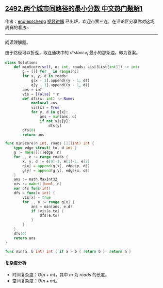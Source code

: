 ## [2492.两个城市间路径的最小分数 中文热门题解1](https://leetcode.cn/problems/minimum-score-of-a-path-between-two-cities/solutions/100000/du-ti-ti-by-endlesscheng-qp1m)

作者：[endlesscheng](https://leetcode.cn/u/endlesscheng)
[视频讲解](https://www.bilibili.com/video/BV15d4y147YF) 已出炉，欢迎点赞三连，在评论区分享你对这场周赛的看法~

---

阅读理解题。

由于路径可以折返，取连通块中的 $\textit{distance}_i$ 最小的那条边，即为答案。

```py [sol1-Python3]
class Solution:
    def minScore(self, n: int, roads: List[List[int]]) -> int:
        g = [[] for _ in range(n)]
        for x, y, d in roads:
            g[x - 1].append((y - 1, d))
            g[y - 1].append((x - 1, d))
        ans = inf
        vis = [False] * n
        def dfs(x: int) -> None:
            nonlocal ans
            vis[x] = True
            for y, d in g[x]:
                ans = min(ans, d)
                if not vis[y]:
                    dfs(y)
        dfs(0)
        return ans
```

```go [sol1-Go]
func minScore(n int, roads [][]int) int {
	type edge struct{ to, d int }
	g := make([][]edge, n)
	for _, e := range roads {
		x, y, d := e[0]-1, e[1]-1, e[2]
		g[x] = append(g[x], edge{y, d})
		g[y] = append(g[y], edge{x, d})
	}
	ans := math.MaxInt32
	vis := make([]bool, n)
	var dfs func(int)
	dfs = func(x int) {
		vis[x] = true
		for _, e := range g[x] {
			ans = min(ans, e.d)
			if !vis[e.to] {
				dfs(e.to)
			}
		}
	}
	dfs(0)
	return ans
}

func min(a, b int) int { if a > b { return b }; return a }
```

#### 复杂度分析

- 时间复杂度：$O(n+m)$，其中 $m$ 为 $\textit{roads}$ 的长度。
- 空间复杂度：$O(n+m)$。
